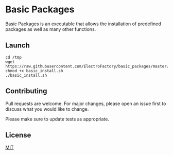 # Basic Packages

Basic Packages is an executable that allows the installation of predefined packages as well as many other functions.

## Launch

```console
cd /tmp
wget https://raw.githubusercontent.com/ElectroFactory/basic_packages/master/basic_install.sh
chmod +x basic_install.sh
./basic_install.sh
```

## Contributing
Pull requests are welcome. For major changes, please open an issue first to discuss what you would like to change.

Please make sure to update tests as appropriate.

## License
[MIT](https://choosealicense.com/licenses/mit/)
